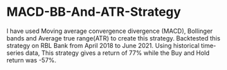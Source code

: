 # MACD-BB-And-ATR-Strategy
I have used Moving average convergence divergence (MACD), Bollinger bands and Average true range(ATR) to create this strategy. Backtested this strategy on RBL Bank from April 2018 to June 2021. Using historical time-series data, This strategy gives a return of 77% while the Buy and Hold return was -57%.
